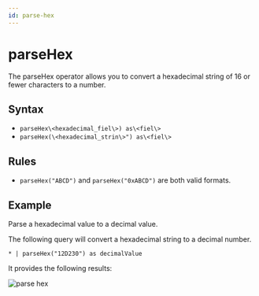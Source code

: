 ```yaml
---
id: parse-hex
---
```


# parseHex

The parseHex operator allows you to convert a hexadecimal string of 16 or fewer characters to a number.

## Syntax

* `parseHex\<hexadecimal_fiel\>) as\<fiel\>`
* `parseHex(\<hexadecimal_strin\>") as\<fiel\>`

## Rules

* `parseHex("ABCD")` and `parseHex("0xABCD")` are both valid formats.

## Example

Parse a hexadecimal value to a decimal value.

The following query will convert a hexadecimal string to a decimal number.

`* | parseHex("12D230") as decimalValue`

It provides the following results:

![parse hex](/img/snippet/query-search/parsehex_operator.png)
